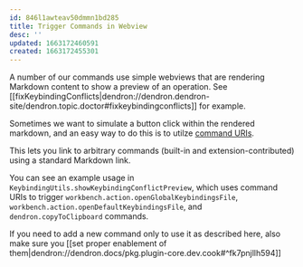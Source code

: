 ```yaml
---
id: 846l1awteav50dmmn1bd285
title: Trigger Commands in Webview
desc: ''
updated: 1663172460591
created: 1663172455301
---
```


A number of our commands use simple webviews that are rendering Markdown content to show a preview of an operation. See [[fixKeybindingConflicts|dendron://dendron.dendron-site/dendron.topic.doctor#fixkeybindingconflicts]] for example.

Sometimes we want to simulate a button click within the rendered markdown, and an easy way to do this is to utilze [command URIs](https://code.visualstudio.com/api/extension-guides/command#command-uris).

This lets you link to arbitrary commands (built-in and extension-contributed) using a standard Markdown link.

You can see an example usage in `KeybindingUtils.showKeybindingConflictPreview`, which uses command URIs to trigger `workbench.action.openGlobalKeybindingsFile`, `workbench.action.openDefaultKeybindingsFile`, and `dendron.copyToClipboard` commands.

If you need to add a new command only to use it as described here, also make sure you [[set proper enablement of them|dendron://dendron.docs/pkg.plugin-core.dev.cook#^fk7pnjllh594]]